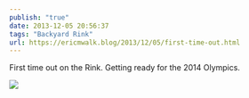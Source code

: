 ```yaml
---
publish: "true"
date: 2013-12-05 20:56:37
tags: "Backyard Rink"
url: https://ericmwalk.blog/2013/12/05/first-time-out.html
---
```


First time out on the Rink.  Getting ready for the 2014 Olympics.

![](https://ericmwalk.blog/uploads/2022/e5f2e446ca.jpg)